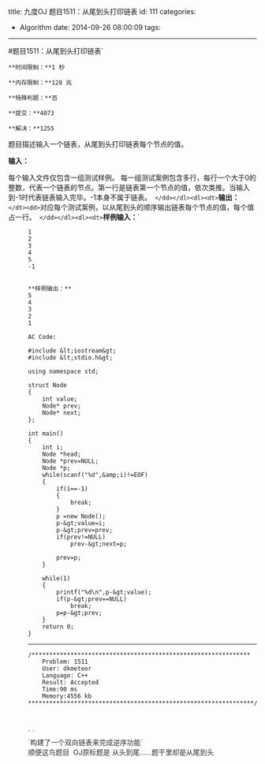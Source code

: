 title: 九度OJ 题目1511：从尾到头打印链表
id: 111
categories:
  - Algorithm
date: 2014-09-26 08:00:09
tags:
---

#题目1511：从尾到头打印链表`

`**时间限制：**1 秒`

`**内存限制：**128 兆`

`**特殊判题：**否`

`**提交：**4073`

`**解决：**1255`

题目描述输入一个链表，从尾到头打印链表每个节点的值。

**输入：**

每个输入文件仅包含一组测试样例。
每一组测试案例包含多行，每行一个大于0的整数，代表一个链表的节点。第一行是链表第一个节点的值，依次类推。当输入到-1时代表链表输入完毕。-1本身不属于链表。` </dd></dl><dl><dt>`**输出：**`</dt><dd>`对应每个测试案例，以从尾到头的顺序输出链表每个节点的值，每个值占一行。` </dd></dl><dl><dt>`**样例输入：**`</dt><dd>

    1
    2
    3
    4
    5
    -1
    
    
    **样例输出：**
    5
    4
    3
    2
    1


`AC Code:`

    
    #include &lt;iostream&gt;
    #include &lt;stdio.h&gt;
    
    using namespace std;
    
    struct Node
    {
        int value;
        Node* prev;
        Node* next;
    };
    
    int main()
    {
        int i;
        Node *head;
        Node *prev=NULL;
        Node *p;
        while(scanf("%d",&amp;i)!=EOF)
        {
            if(i==-1)
            {
                break;
            }
            p =new Node();
            p-&gt;value=i;
            p-&gt;prev=prev;
            if(prev!=NULL)
                prev-&gt;next=p;
    
            prev=p;
        }
    
        while(1)
        {
            printf("%d\n",p-&gt;value);
            if(p-&gt;prev==NULL)
                break;
            p=p-&gt;prev;
        }
        return 0;
    }

---

    /**************************************************************
        Problem: 1511
        User: dkmeteor
        Language: C++
        Result: Accepted
        Time:90 ms
        Memory:4556 kb
    ****************************************************************/
&nbsp;

</div>

<div style="color: #333333;">` `</div>

<div style="color: #333333;">`构建了一个双向链表来完成逆序功能`</div>

<div style="color: #333333;"></div>

<div style="color: #333333;">顺便这鸟题目  OJ原标题是 从头到尾......题干里却是从尾到头</div>